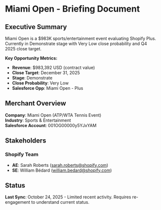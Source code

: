 # Miami Open - Briefing Document

## Executive Summary

Miami Open is a $983K sports/entertainment event evaluating Shopify Plus. Currently in Demonstrate stage with Very Low close probability and Q4 2025 close target.

**Key Opportunity Metrics:**
- **Revenue**: $983,392 USD (contract value)
- **Close Target**: December 31, 2025
- **Stage**: Demonstrate
- **Close Probability**: Very Low
- **Salesforce Opp**: Miami Open - Plus

## Merchant Overview

**Company**: Miami Open (ATP/WTA Tennis Event)  
**Industry**: Sports & Entertainment  
**Salesforce Account**: 001OG00000y5YJxYAM

## Stakeholders

### Shopify Team
- **AE**: Sarah Roberts (sarah.roberts@shopify.com)
- **SE**: William Bédard (william.bedard@shopify.com)

## Status

**Last Sync**: October 24, 2025 - Limited recent activity. Requires re-engagement to understand current status.






